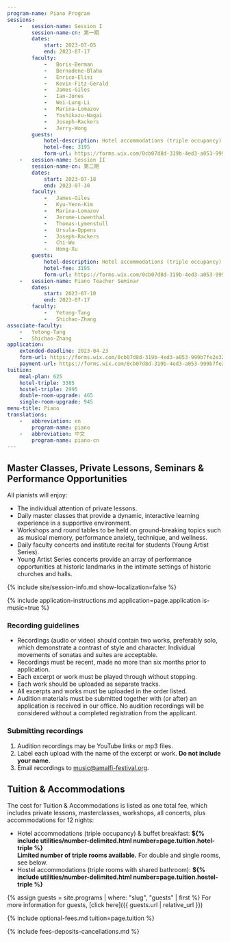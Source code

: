 ```yaml
---
program-name: Piano Program
sessions:
    -   session-name: Session I
        session-name-cn: 第一期
        dates:
            start: 2023-07-05
            end: 2023-07-17
        faculty:
            -   Boris-Berman
            -   Bernadene-Blaha
            -   Enrico-Elisi
            -   Kevin-Fitz-Gerald
            -   James-Giles
            -   Ian-Jones
            -   Wei-Lung-Li
            -   Marina-Lomazov
            -   Yoshikazu-Nagai
            -   Joseph-Rackers
            -   Jerry-Wong
        guests:
            hotel-description: Hotel accommodations (triple occupancy) & buffet breakfast
            hotel-fee: 3195
            form-url: https://forms.wix.com/0cb07d8d-319b-4ed3-a053-999b7fe2e326:edcacead-0546-45f0-bc7a-481cb8a4ffc0
    -   session-name: Session II
        session-name-cn: 第二期
        dates:
            start: 2023-07-18
            end: 2023-07-30
        faculty:
            -   James-Giles
            -   Kyu-Yeon-Kim
            -   Marina-Lomazov
            -   Jerome-Lowenthal
            -   Thomas-Lymenstull
            -   Ursula-Oppens
            -   Joseph-Rackers
            -   Chi-Wu
            -   Hong-Xu
        guests:
            hotel-description: Hotel accommodations (triple occupancy) & buffet breakfast
            hotel-fee: 3195
            form-url: https://forms.wix.com/0cb07d8d-319b-4ed3-a053-999b7fe2e326:edcacead-0546-45f0-bc7a-481cb8a4ffc0
    -   session-name: Piano Teacher Seminar
        dates:
            start: 2023-07-10
            end: 2023-07-17
        faculty:
            -   Yetong-Tang
            -   Shichao-Zhang
associate-faculty:
    -   Yetong-Tang
    -   Shichao-Zhang
application:
    extended-deadline: 2023-04-23
    form-url: https://forms.wix.com/0cb07d8d-319b-4ed3-a053-999b7fe2e326:c7610bfe-617b-4482-8a7f-b09513d1c287
    payment-url: https://forms.wix.com/0cb07d8d-319b-4ed3-a053-999b7fe2e326:c7610bfe-617b-4482-8a7f-b09513d1c287
tuition:
    meal-plan: 625
    hotel-triple: 3385
    hostel-triple: 2995
    double-room-upgrade: 465
    single-room-upgrade: 945
menu-title: Piano
translations:
    -   abbreviation: en
        program-name: piano
    -   abbreviation: 中文
        program-name: piano-cn
---
```


## Master Classes, Private Lessons, Seminars & Performance Opportunities

All pianists will enjoy:
* The individual attention of private lessons.
* Daily master classes that provide a dynamic, interactive learning experience in a supportive environment.
* Workshops and round tables to be held on ground-breaking topics such as musical memory, performance anxiety, technique, and wellness.
* Daily faculty concerts and  institute recital for students (Young Artist Series).
* Young Artist Series concerts provide an array of performance opportunities at historic landmarks in the intimate settings of historic churches and halls.

{% include site/session-info.md show-localization=false %}

{% include application-instructions.md application=page.application is-music=true %}

### Recording guidelines

* Recordings (audio or video) should contain two works, preferably solo, which demonstrate a contrast of style and character. Individual movements of sonatas and suites are acceptable.
* Recordings must be recent, made no more than six months prior to application.
* Each excerpt or work must be played through without stopping.
* Each work should be uploaded as separate tracks.
* All excerpts and works must be uploaded in the order listed.
* Audition materials must be submitted together with (or after) an application is received in our office.  No audition recordings will be considered without a completed registration from the applicant.

### Submitting recordings

1. Audition recordings may be YouTube links or mp3 files.
1. Label each upload with the name of the excerpt or work. **Do not include your name.**
2. Email recordings to [music@amalfi-festival.org](mailto:music@amalfi-festival.org).


## Tuition & Accommodations

The cost for Tuition & Accommodations is listed as one total fee, which includes private lessons, masterclasses, workshops, all concerts, plus accommodations for 12 nights:

* Hotel accommodations (triple occupancy) & buffet breakfast: **${% include utilities/number-delimited.html number=page.tuition.hotel-triple %}**\
    **Limited number of triple rooms available.** For double and single rooms, see below.
* Hostel accommodations (triple rooms with shared bathroom): **${% include utilities/number-delimited.html number=page.tuition.hostel-triple %}**

{% assign guests = site.programs | where: "slug", "guests" | first %}
For more information for guests, [click here]({{ guests.url | relative_url }})

{% include optional-fees.md tuition=page.tuition %}

{% include fees-deposits-cancellations.md %}